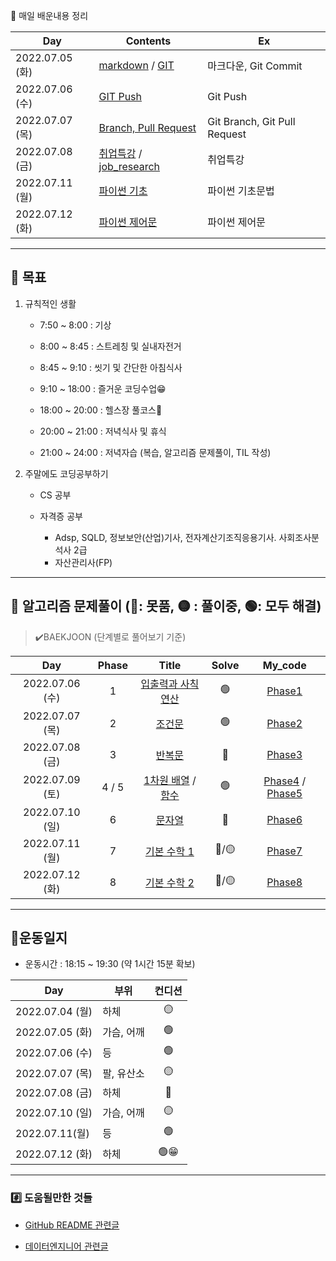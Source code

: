 📖 매일 배운내용 정리

| Day             | Contents                                                     | Ex                           |
| --------------- | ------------------------------------------------------------ | ---------------------------- |
| 2022.07.05 (화) | [markdown](./TIL/markdown.md) / [GIT](./TIL/TIL_220705.md)   | 마크다운, Git Commit         |
| 2022.07.06 (수) | [GIT Push](./TIL/TIL_220706.md)                              | Git Push                     |
| 2022.07.07 (목) | [Branch, Pull Request](./TIL/TIL_220707.md)                  | Git Branch, Git Pull Request |
| 2022.07.08 (금) | [취업특강](https://github.com/Yoonsik-Shin/job-research) / [job_research](https://github.com/Yoonsik-Shin/job-research/blob/b507647070412b8fc03ca814b30f3f09837012f2/research.md) | 취업특강                     |
| 2022.07.11 (월) | [파이썬 기초](./TIL/TIL_220711.md)                           | 파이썬 기초문법              |
| 2022.07.12 (화) | [파이썬 제어문](./TIL/TIL_220712.md)                         | 파이썬 제어문                |



---



## 🎢 목표

1. 규칙적인 생활

   - 7:50 ~ 8:00 : 기상

   - 8:00 ~ 8:45 : 스트레칭 및 실내자전거

   - 8:45 ~ 9:10 : 씻기 및 간단한 아침식사

   - 9:10 ~ 18:00 : 즐거운 코딩수업😁

   - 18:00 ~ 20:00 : 헬스장 풀코스💪

   - 20:00 ~ 21:00 : 저녁식사 및 휴식

   - 21:00 ~ 24:00 : 저녁자습 (복습, 알고리즘 문제풀이, TIL 작성)

     

2. 주말에도 코딩공부하기

   - CS 공부

   - 자격증 공부

     - Adsp, SQLD, 정보보안(산업)기사, 전자계산기조직응용기사. 사회조사분석사 2급
     - 자산관리사(FP)
     
     

---



## 🔞 알고리즘 문제풀이 (🔴: 못품, 🟡 : 풀이중, 🟢: 모두 해결)

> ✔️BAEKJOON (단계별로 풀어보기 기준)

|       Day       | Phase |                            Title                             | Solve |                          My_code                          |
| :-------------: | :---: | :----------------------------------------------------------: | :---: | :-------------------------------------------------------: |
| 2022.07.06 (수) |   1   |     [입출력과 사칙연산](https://www.acmicpc.net/step/1)      |   🟢   |                [Phase1](./BAEKJOON/Phase1)                |
| 2022.07.07 (목) |   2   |          [ 조건문](https://www.acmicpc.net/step/4)           |   🟢   |                [Phase2](./BAEKJOON/Phase2)                |
| 2022.07.08 (금) |   3   |           [반복문](https://www.acmicpc.net/step/3)           |   🔴   |                [Phase3](./BAEKJOON/Phase3)                |
| 2022.07.09 (토) | 4 / 5 | [1차원 배열](https://www.acmicpc.net/step/6) / [함수](https://www.acmicpc.net/step/5) |   🟢   | [Phase4](./BAEKJOON/Phase4) / [Phase5](./BAEKJOON/Phase5) |
| 2022.07.10 (일) |   6   |           [문자열](https://www.acmicpc.net/step/7)           |   🔴   |                [Phase6](./BAEKJOON/Phase6)                |
| 2022.07.11 (월) |   7   |        [ 기본 수학 1](https://www.acmicpc.net/step/8)        |  🔴/🟡  |                [Phase7](./BAEKJOON/Phase7)                |
| 2022.07.12 (화) |   8   |        [기본 수학 2](https://www.acmicpc.net/step/10)        |  🔴/🟡  |                [Phase8](./BAEKJOON/Phase8)                |



---



## 💪운동일지

- 운동시간 : 18:15 ~ 19:30 (약 1시간 15분 확보)

| Day             | 부위       | 컨디션 |
| --------------- | ---------- | :----: |
| 2022.07.04 (월) | 하체       |   🟡    |
| 2022.07.05 (화) | 가슴, 어깨 |   🟢    |
| 2022.07.06 (수) | 등         |   🟢    |
| 2022.07.07 (목) | 팔, 유산소 |   🟡    |
| 2022.07.08 (금) | 하체       |   🔴    |
| 2022.07.10 (일) | 가슴, 어깨 |   🟡    |
| 2022.07.11(월)  | 등         |   🟢    |
| 2022.07.12 (화) | 하체       |   🟢😁   |



---



### #️⃣ 도움될만한 것들

- [GitHub README 관련글](https://hphk-edu.notion.site/GitHub-Profile-README-b447c5bcfd5043d787c7d6bb21817c63)

- [데이터엔지니어 관련글](https://github.com/Team-Neighborhood/I-want-to-study-Data-Science/wiki/%EB%8D%B0%EC%9D%B4%ED%84%B0-%EC%97%94%EC%A7%80%EB%8B%88%EC%96%B4)
